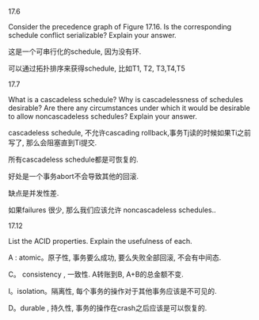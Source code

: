 17.6

Consider the precedence graph of Figure 17.16. Is the corresponding schedule conflict serializable? Explain your answer.

这是一个可串行化的schedule,  因为没有环.

可以通过拓扑排序来获得schedule, 比如T1, T2, T3,T4,T5

17.7

What is a cascadeless schedule? Why is cascadelessness of schedules desirable? Are there any circumstances under which it would be desirable to allow noncascadeless schedules? Explain your answer.

cascadeless schedule, 不允许cascading rollback,事务Tj读的时候如果Ti之前写了, 那么会阻塞直到Ti提交.

所有cascadeless schedule都是可恢复的.

好处是一个事务abort不会导致其他的回滚.

缺点是并发性差.

如果failures 很少, 那么我们应该允许 noncascadeless schedules..



17.12

List the ACID properties. Explain the usefulness of each.

A : atomic。原子性,  事务要么成功, 要么失败全部回滚, 不会有中间态. 

C。  consistency , 一致性. A转账到B, A+B的总金额不变.

I。isolation。隔离性, 每个事务的操作对于其他事务应该是不可见的.

D。durable , 持久性, 事务的操作在crash之后应该是可以恢复的.
